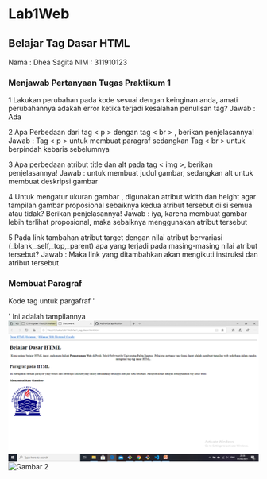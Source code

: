 # Lab1Web
## Belajar Tag Dasar HTML
Nama : Dhea Sagita
NIM  : 311910123
### Menjawab Pertanyaan Tugas Praktikum 1 
1 Lakukan perubahan pada kode sesuai dengan keinginan anda, amati perubahannya adakah error ketika terjadi kesalahan penulisan tag? 
Jawab : Ada

2 Apa Perbedaan dari tag < p > dengan tag < br > , berikan penjelasannya!
Jawab : Tag < p > untuk membuat paragraf sedangkan Tag < br > untuk berpindah kebaris sebelumnya

3 Apa perbedaan atribut title dan alt pada tag < img >, berikan penjelasannya!
Jawab : untuk membuat judul gambar, sedangkan alt untuk membuat deskripsi gambar

4 Untuk mengatur ukuran gambar , digunakan atribut width dan height agar tampilan gambar proposional sebaiknya kedua atribut tersebut diisi semua atau tidak? Berikan penjelasannya!
Jawab : iya, karena membuat gambar lebih terlihat proposional, maka sebaiknya menggunakan atribut tersebut

5 Pada link tambahan atribut target dengan nilai atribut bervariasi (_blank,_self,_top,_parent) apa yang terjadi pada masing-masing nilai atribut tersebut?
Jawab : Maka link yang ditambahkan akan mengikuti instruksi dan atribut tersebut

### Membuat Paragraf
Kode tag untuk pargafraf '<p>'
Ini adalah tampilannya 
![Gambar 1](screenshoot/SS1.png.png)
![Gambar 2](sreenshoot/SS2.png.png)


